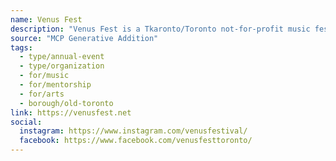 ```yaml
---
name: Venus Fest
description: "Venus Fest is a Tkaronto/Toronto not-for-profit music festival, mentorship program, and concert series. Venus Fest aims to creates a space within music that addresses historical industry challenges from the past while looking to the future."
source: "MCP Generative Addition"
tags:
  - type/annual-event
  - type/organization
  - for/music
  - for/mentorship
  - for/arts
  - borough/old-toronto
link: https://venusfest.net
social:
  instagram: https://www.instagram.com/venusfestival/
  facebook: https://www.facebook.com/venusfesttoronto/
---
```

